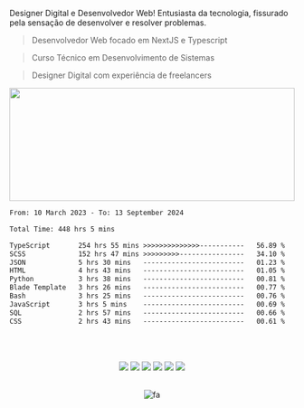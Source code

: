Designer Digital e Desenvolvedor Web! Entusiasta da tecnologia, fissurado pela sensação de desenvolver e resolver problemas. 
   
> Desenvolvedor Web focado em NextJS e Typescript

> Curso Técnico em Desenvolvimento de Sistemas

> Designer Digital com experiência de freelancers

<img width="100%" height="200px" src="https://i.postimg.cc/mZXw5mwb/oie-1216815k4a-Uyv-MR.gif" />

<br>

<!--START_SECTION:waka-->

```txt
From: 10 March 2023 - To: 13 September 2024

Total Time: 448 hrs 5 mins

TypeScript       254 hrs 55 mins >>>>>>>>>>>>>>-----------   56.89 %
SCSS             152 hrs 47 mins >>>>>>>>>----------------   34.10 %
JSON             5 hrs 30 mins   -------------------------   01.23 %
HTML             4 hrs 43 mins   -------------------------   01.05 %
Python           3 hrs 38 mins   -------------------------   00.81 %
Blade Template   3 hrs 26 mins   -------------------------   00.77 %
Bash             3 hrs 25 mins   -------------------------   00.76 %
JavaScript       3 hrs 5 mins    -------------------------   00.69 %
SQL              2 hrs 57 mins   -------------------------   00.66 %
CSS              2 hrs 43 mins   -------------------------   00.61 %
```

<!--END_SECTION:waka-->

##

<div align="center"> 
   <br>
      <div align="center">
      <br>
      <a href="https://github.com/davhyandrade" target="_blank"><img src="https://img.shields.io/badge/GitHub-161b22?style=for-the-badge&logo=github&logoColor=white" target="_blank"></a> 
      <a href="https://instagram.com/_davhy" target="_blank"><img src="https://img.shields.io/badge/-Instagram-161b22?style=for-the-badge&logo=instagram&logoColor=white" target="_blank"></a>
      <a href="mailto:contato@davhyandrade.com.br"><img src="https://img.shields.io/badge/-Gmail-161b22?style=for-the-badge&logo=gmail&logoColor=white" target="_blank"></a>
      <a href="https://linkedin.com/in/davhy-andrade-dev/" target="_blank"><img src="https://img.shields.io/badge/-LinkedIn-161b22?style=for-the-badge&logo=linkedin&logoColor=white" target="_blank"></a> 
      <a href="https://api.whatsapp.com/send?phone=5511934643395" target="_blank"><img src="https://img.shields.io/badge/WhatsApp-161b22?style=for-the-badge&logo=whatsapp&logoColor=white" target="_blank"></a> 
      <a href="https://davhyandrade.com.br" target="_blank"><img src="https://img.shields.io/badge/portfólio-161b22?style=for-the-badge&logo=About.me&logoColor=white" target="_blank"></a> 
      <br>
      <br>
   </div>
   
   ![fa](https://vbr.wocr.tk/badge?page_id=davhyandrade&text=Profile_views&lcolor=161b22&color=181e26&style=flat-square)
</div>
